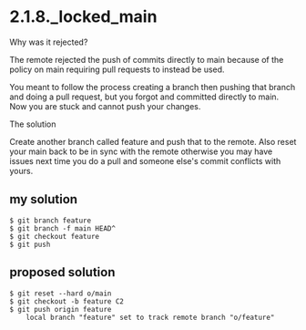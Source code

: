 # 2.1.8._locked_main

Why was it rejected?

The remote rejected the push of commits directly to main because of the policy on main requiring pull requests to instead be used.

You meant to follow the process creating a branch then pushing that branch and doing a pull request, but you forgot and committed directly to main. Now you are stuck and cannot push your changes.

The solution

Create another branch called feature and push that to the remote. Also reset your main back to be in sync with the remote otherwise you may have issues next time you do a pull and someone else's commit conflicts with yours.

## my solution

```
$ git branch feature
$ git branch -f main HEAD^
$ git checkout feature
$ git push
```

## proposed solution

```
$ git reset --hard o/main
$ git checkout -b feature C2
$ git push origin feature
    local branch "feature" set to track remote branch "o/feature"
```
